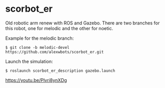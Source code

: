 # scorbot_er
Old robotic arm renew with ROS and Gazebo. There are two branches for this robot, one for melodic and the other for noetic.

Example for the melodic branch:

```
$ git clone -b melodic-devel https://github.com/alexwbots/scorbot_er.git
```

Launch the simulation:

```
$ roslaunch scorbot_er_description gazebo.launch
```

https://youtu.be/Plvri8ynXDg
